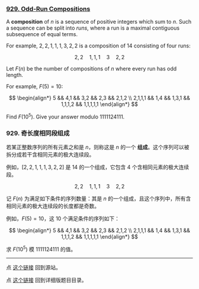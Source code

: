 ### [929. Odd-Run Compositions](https://projecteuler.net/problem=929)

A **composition** of $n$ is a sequence of positive integers which sum to $n$. Such a sequence can be split into *runs*, where a run is a maximal contiguous subsequence of equal terms.

For example, $2,2,1,1,1,3,2,2$ is a composition of $14$ consisting of four runs:

$$
2, 2\quad 1, 1, 1\quad 3 \quad 2, 2
$$

Let $F(n)$ be the number of compositions of $n$ where every run has odd length.

For example, $F(5)=10$:

$$
\begin{align*}
 5 && 4,1  && 3,2 && 2,3 && 2,1,2 \\
 2,1,1,1 && 1,4 && 1,3,1 && 1,1,1,2 && 1,1,1,1,1
\end{align*}
$$

Find $F(10^5)$. Give your answer modulo $1111124111$.


### 929. 奇长度相同段组成

若某正整数序列的所有元素之和是 $n$，则称这是 $n$ 的一个 **组成**。这个序列可以被拆分成若干含相同元素的极大连续段。

例如，$[2,2,1,1,1,3,2,2]$ 是 $14$ 的一个组成，它包含 $4$ 个含相同元素的极大连续段。

$$
2, 2\quad 1, 1, 1\quad 3 \quad 2, 2
$$

记 $F(n)$ 为满足如下条件的序列数量：其是 $n$ 的一个组成，且这个序列中，所有含相同元素的极大连续段的长度都是奇数。

例如，$F(5)=10$，这 $10$ 个满足条件的序列如下：

$$
\begin{align*}
 5 && 4,1  && 3,2 && 2,3 && 2,1,2 \\
 2,1,1,1 && 1,4 && 1,3,1 && 1,1,1,2 && 1,1,1,1,1
\end{align*}
$$

求 $F(10^5)$ 模 $1111124111$ 的值。

---

点 [这个链接](https://fsy-juruo.github.io/pe-chinese-translation/) 回到源站。

点 [这个链接](https://fsy-juruo.github.io/pe-chinese-translation/detailed_content_archives.html) 回到详细版题目目录。

